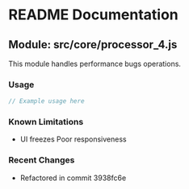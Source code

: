 # README Documentation

## Module: src/core/processor_4.js

This module handles performance bugs operations.

### Usage

```javascript
// Example usage here
```

### Known Limitations

- UI freezes Poor responsiveness

### Recent Changes

- Refactored in commit 3938fc6e
